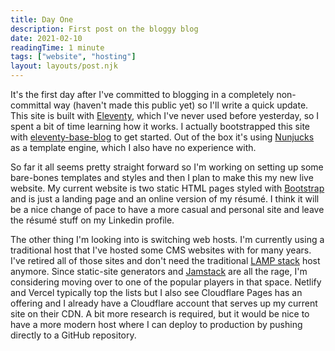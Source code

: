 ```yaml
---
title: Day One
description: First post on the bloggy blog
date: 2021-02-10
readingTime: 1 minute
tags: ["website", "hosting"]
layout: layouts/post.njk
---
```


It's the first day after I've committed to blogging in a completely non-committal way (haven't made this public yet) so I'll write a quick update. This site is built with [Eleventy](https://www.11ty.dev/), which I've never used before yesterday, so I spent a bit of time learning how it works. I actually bootstrapped this site with [eleventy-base-blog](https://github.com/11ty/eleventy-base-blog) to get started. Out of the box it's using [Nunjucks](https://mozilla.github.io/nunjucks/) as a template engine, which I also have no experience with.

So far it all seems pretty straight forward so I'm working on setting up some bare-bones templates and styles and then I plan to make this my new live website. My current website is two static HTML pages styled with [Bootstrap](https://getbootstrap.com/) and is just a landing page and an online version of my résumé. I think it will be a nice change of pace to have a more casual and personal site and leave the résumé stuff on my Linkedin profile.

The other thing I'm looking into is switching web hosts. I'm currently using a traditional host that I've hosted some CMS websites with for many years. I've retired all of those sites and don't need the traditional [LAMP stack](<https://en.wikipedia.org/wiki/LAMP_(software_bundle)>) host anymore. Since static-site generators and [Jamstack](https://jamstack.org/what-is-jamstack/) are all the rage, I'm considering moving over to one of the popular players in that space. Netlify and Vercel typically top the lists but I also see Cloudflare Pages has an offering and I already have a Cloudflare account that serves up my current site on their CDN. A bit more research is required, but it would be nice to have a more modern host where I can deploy to production by pushing directly to a GitHub repository.
